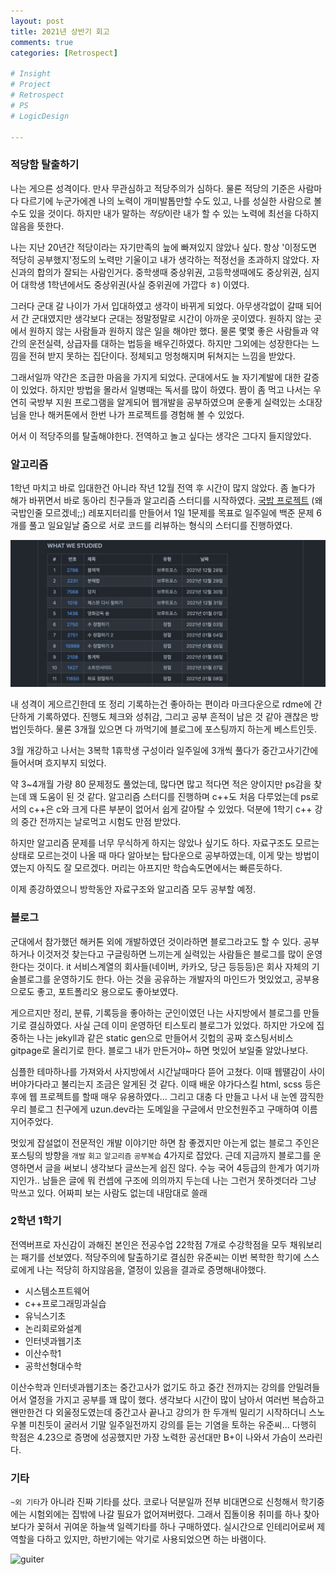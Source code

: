 ```yaml
---
layout: post
title: 2021년 상반기 회고
comments: true
categories: [Retrospect]

# Insight
# Project
# Retrospect
# PS
# LogicDesign

---
```


### 적당함 탈출하기

나는 게으른 성격이다. 만사 무관심하고 적당주의가 심하다. 물론 적당의 기준은 사람마다 다르기에 누군가에겐 나의 노력이 개미발톱만할 수도 있고, 나를 성실한 사람으로 볼 수도 있을 것이다. 하지만 내가 말하는 *적당*이란 내가 할 수 있는 노력에 최선을 다하지 않음을 뜻한다.  

나는 지난 20년간 적당이라는 자기만족의 늪에 빠져있지 않았나 싶다. 항상 '이정도면 적당히 공부했지'정도의 노력만 기울이고 내가 생각하는 적정선을 초과하지 않았다. 자신과의 합의가 잘되는 사람인거다. 중학생때 중상위권, 고등학생때에도 중상위권, 심지어 대학생 1학년에서도 중상위권(사실 중위권에 가깝다 ㅎ) 이였다.  

그러다 군대 갈 나이가 가서 입대하였고 생각이 바뀌게 되었다. 아무생각없이 갈때 되어서 간 군대였지만 생각보다 군대는 정말정말로 시간이 아까운 곳이였다. 원하지 않는 곳에서 원하지 않는 사람들과 원하지 않은 일을 해야만 했다. 물론 몇몇 좋은 사람들과 약간의 운전실력, 상급자를 대하는 법등을 배우긴하였다. 하지만 그외에는 성장한다는 느낌을 전혀 받지 못하는 집단이다. 정체되고 멍청해지며 뒤쳐지는 느낌을 받았다.

그래서일까 약간은 조급한 마음을 가지게 되었다. 군대에서도 늘 자기계발에 대한 갈증이 있었다. 하지만 방법을 몰라서 일병때는 독서를 많이 하였다. 짬이 좀 먹고 나서는 우연히 국방부 지원 프로그램을 알게되어 웹개발을 공부하였으며 운좋게 실력있는 소대장님을 만나 해커톤에서 한번 나가 프로젝트를 경험해 볼 수 있었다.

어서 이 적당주의를 탈출해야한다. 전역하고 놀고 싶다는 생각은 그다지 들지않았다.  

### 알고리즘

1학년 마치고 바로 입대한건 아니라 작년 12월 전역 후 시간이 많지 않았다. 좀 놀다가 해가 바뀌면서 바로 동아리 친구들과 알고리즘 스터디를 시작하였다. [국밥 프로젝트](https://github.com/GANGESHOTTEOK/gukbbap) (왜 국밥인줄 모르겠네;;) 레포지터리를 만들어서 1일 1문제를 목표로 일주일에 백준 문제 6개를 풀고 일요일날 줌으로 서로 코드를 리뷰하는 형식의 스터디를 진행하였다.

![picture 1](../images/8ce2b8c5fabf8fab535f3d9c2c8db7173e19cb03e8ac5ad49a9920c3bd7fe9b5.png)  

내 성격이 게으르긴한데 또 정리 기록하는건 좋아하는 편이라 마크다운으로 rdme에 간단하게 기록하였다. 진행도 체크와 성취감, 그리고 공부 흔적이 남은 것 같아 괜찮은 방법인듯하다. 물론 3개월 있으면 다 까먹기에 블로그에 포스팅까지 하는게 베스트인듯.

3월 개강하고 나서는 3복학 1휴학생 구성이라 일주일에 3개씩 풀다가 중간고사기간에 들어서며 흐지부지 되었다.

약 3~4개월 가량 80 문제정도 풀었는데, 많다면 많고 적다면 적은 양이지만 ps감을 찾는데 꽤 도움이 된 것 같다. 알고리즘 스터디를 진행하며 c++도 처음 다루었는데 ps로서의 c++은 c와 크게 다른 부분이 없어서 쉽게 갈아탈 수 있었다. 덕분에 1학기 c++ 강의 중간 전까지는 날로먹고 시험도 만점 받았다.

하지만 알고리즘 문제를 너무 무식하게 하지는 않았나 싶기도 하다. 자료구조도 모르는 상태로 모르는것이 나올 때 마다 알아보는 탑다운으로 공부하였는데, 이게 맞는 방법이였는지 아직도 잘 모르겠다. 머리는 아프지만 학습속도면에서는 빠른듯하다.

이제 종강하였으니 방학동안 자료구조와 알고리즘 모두 공부할 예정.

### 블로그

군대에서 참가했던 해커톤 외에 개발하였던 것이라하면 블로그라고도 할 수 있다. 공부하거나 이것저것 찾는다고 구글링하면 느끼는게 실력있는 사람들은 블로그를 많이 운영한다는 것이다. it 서비스계열의 회사들(네이버, 카카오, 당근 등등등)은 회사 자체의 기술블로그를 운영하기도 한다. 아는 것을 공유하는 개발자의 마인드가 멋있었고, 공부용으로도 좋고, 포트폴리오 용으로도 좋아보였다.  

게으르지만 정리, 분류, 기록등을 좋아하는 군인이였던 나는 사지방에서 블로그를 만들기로 결심하였다. 사실 근데 이미 운영하던 티스토리 블로그가 있었다. 하지만 가오에 집중하는 나는 jekyll과 같은 static gen으로 만들어서 깃헙의 공짜 호스팅서비스 gitpage로 올리기로 한다. 블로그 내가 만든거야~ 하면 멋있어 보일줄 알았나보다.

심플한 테마하나를 가져와서 사지방에서 시간날때마다 뜯어 고쳤다. 이때 웹땔감이 사이버야가다라고 불리는지 조금은 알게된 것 같다. 이때 배운 야가다스킬 html, scss 등은 후에 웹 프로젝트를 할때 매우 유용하였다... 그리고 대충 다 만들고 나서 내 눈엔 깜직한 우리 블로그 친구에게 uzun.dev라는 도메일을 구글에서 만오천원주고 구매하여 이름 지어주었다.

멋있게 잡설없이 전문적인 개발 이야기만 하면 참 좋겠지만 아는게 없는 블로그 주인은 포스팅의 방향을 `개발`  `회고` `알고리즘` `공부복습` 4가지로 잡았다. 근데 지금까지 블로그를 운영하면서 글을 써보니 생각보다 글쓰는게 쉽진 않다. 수능 국어 4등급의 한계가 여기까지인가.. 남들은 글에 뭐 컨셉에 구조에 의의까지 두는데 나는 그런거 못하겟더라 그냥 막쓰고 있다. 어짜피 보는 사람도 없는데 내맘대로 쓸래

### 2학년 1학기

전역버프로 자신감이 과해진 본인은 전공수업 22학점 7개로 수강학점을 모두 채워보리는 패기를 선보였다.
적당주의에 탈출하기로 결심한 유준씨는 이번 복학한 학기에 스스로에게 나는 적당히 하지않음을, 열정이 있음을 결과로 증명해내야했다.

- 시스템소프트웨어
- c++프로그래밍과실습
- 유닉스기초
- 논리회로와설계
- 인터넷과웹기초
- 이산수학1
- 공학선형대수학

이산수학과 인터넷과웹기초는 중간고사가 없기도 하고 중간 전까지는 강의를 안밀려들어서 열정을 가지고 공부를 꽤 많이 했다. 생각보다 시간이 많이 남아서 여러번 복습하고 왠만한건 다 외울정도였는데 중간고사 끝나고 강의가 한 두개씩 밀리기 시작하더니 스노우볼 미친듯이 굴러서 기말 일주일전까지 강의를 듣는 기염을 토하는 유준씨... 다행히 학점은 4.23으로 증명에 성공했지만 가장 노력한 공선대만 B+이 나와서 가슴이 쓰라린다.

### 기타

`~외 기타`가 아니라 진짜 기타를 샀다. 코로나 덕분일까 전부 비대면으로 신청해서 학기중에는 시험외에는 집밖에 나갈 필요가 없어져버렸다. 그래서 집돌이용 취미를 하나 찾아보다가 꽂혀서 귀여운 하늘색 일렉기타를 하나 구매하였다. 실시간으로 인테리어로써 제 역할을 다하고 있지만, 하반기에는 악기로 사용되었으면 하는 바램이다.

![guiter](../images/guiter.png)
